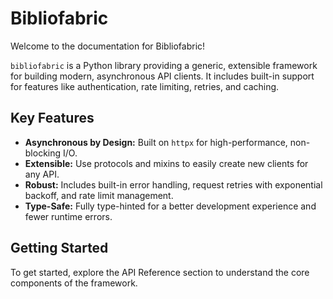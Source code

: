 # Bibliofabric

Welcome to the documentation for Bibliofabric!

`bibliofabric` is a Python library providing a generic, extensible framework for building modern, asynchronous API clients. It includes built-in support for features like authentication, rate limiting, retries, and caching.

## Key Features

- **Asynchronous by Design:** Built on `httpx` for high-performance, non-blocking I/O.
- **Extensible:** Use protocols and mixins to easily create new clients for any API.
- **Robust:** Includes built-in error handling, request retries with exponential backoff, and rate limit management.
- **Type-Safe:** Fully type-hinted for a better development experience and fewer runtime errors.

## Getting Started

To get started, explore the API Reference section to understand the core components of the framework.
